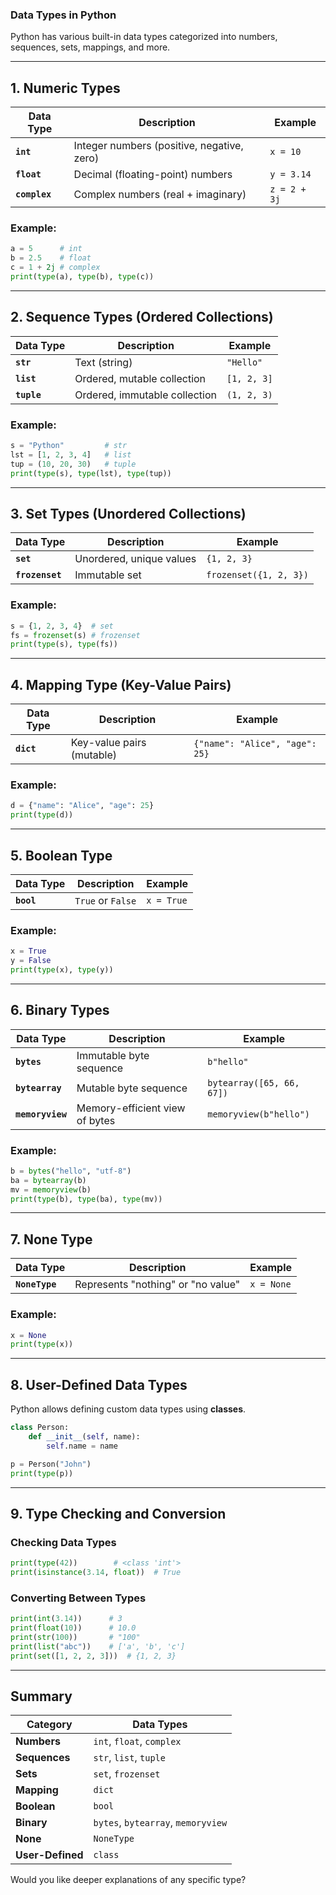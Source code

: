### **Data Types in Python**  
Python has various built-in data types categorized into numbers, sequences, sets, mappings, and more.

---

## **1. Numeric Types**
| Data Type | Description | Example |
|-----------|------------|---------|
| **`int`** | Integer numbers (positive, negative, zero) | `x = 10` |
| **`float`** | Decimal (floating-point) numbers | `y = 3.14` |
| **`complex`** | Complex numbers (real + imaginary) | `z = 2 + 3j` |

### **Example:**
```python
a = 5      # int
b = 2.5    # float
c = 1 + 2j # complex
print(type(a), type(b), type(c))
```

---

## **2. Sequence Types (Ordered Collections)**
| Data Type | Description | Example |
|-----------|------------|---------|
| **`str`** | Text (string) | `"Hello"` |
| **`list`** | Ordered, mutable collection | `[1, 2, 3]` |
| **`tuple`** | Ordered, immutable collection | `(1, 2, 3)` |

### **Example:**
```python
s = "Python"         # str
lst = [1, 2, 3, 4]   # list
tup = (10, 20, 30)   # tuple
print(type(s), type(lst), type(tup))
```

---

## **3. Set Types (Unordered Collections)**
| Data Type | Description | Example |
|-----------|------------|---------|
| **`set`** | Unordered, unique values | `{1, 2, 3}` |
| **`frozenset`** | Immutable set | `frozenset({1, 2, 3})` |

### **Example:**
```python
s = {1, 2, 3, 4}  # set
fs = frozenset(s) # frozenset
print(type(s), type(fs))
```

---

## **4. Mapping Type (Key-Value Pairs)**
| Data Type | Description | Example |
|-----------|------------|---------|
| **`dict`** | Key-value pairs (mutable) | `{"name": "Alice", "age": 25}` |

### **Example:**
```python
d = {"name": "Alice", "age": 25}
print(type(d))
```

---

## **5. Boolean Type**
| Data Type | Description | Example |
|-----------|------------|---------|
| **`bool`** | `True` or `False` | `x = True` |

### **Example:**
```python
x = True
y = False
print(type(x), type(y))
```

---

## **6. Binary Types**
| Data Type | Description | Example |
|-----------|------------|---------|
| **`bytes`** | Immutable byte sequence | `b"hello"` |
| **`bytearray`** | Mutable byte sequence | `bytearray([65, 66, 67])` |
| **`memoryview`** | Memory-efficient view of bytes | `memoryview(b"hello")` |

### **Example:**
```python
b = bytes("hello", "utf-8")
ba = bytearray(b)
mv = memoryview(b)
print(type(b), type(ba), type(mv))
```

---

## **7. None Type**
| Data Type | Description | Example |
|-----------|------------|---------|
| **`NoneType`** | Represents "nothing" or "no value" | `x = None` |

### **Example:**
```python
x = None
print(type(x))
```

---

## **8. User-Defined Data Types**
Python allows defining custom data types using **classes**.
```python
class Person:
    def __init__(self, name):
        self.name = name

p = Person("John")
print(type(p))
```

---

## **9. Type Checking and Conversion**
### **Checking Data Types**
```python
print(type(42))        # <class 'int'>
print(isinstance(3.14, float))  # True
```

### **Converting Between Types**
```python
print(int(3.14))      # 3
print(float(10))      # 10.0
print(str(100))       # "100"
print(list("abc"))    # ['a', 'b', 'c']
print(set([1, 2, 2, 3]))  # {1, 2, 3}
```

---

## **Summary**
| Category | Data Types |
|----------|-----------|
| **Numbers** | `int`, `float`, `complex` |
| **Sequences** | `str`, `list`, `tuple` |
| **Sets** | `set`, `frozenset` |
| **Mapping** | `dict` |
| **Boolean** | `bool` |
| **Binary** | `bytes`, `bytearray`, `memoryview` |
| **None** | `NoneType` |
| **User-Defined** | `class` |

Would you like deeper explanations of any specific type?